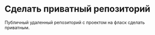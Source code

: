 Сделать приватный репозиторий
================

Публичный удаленный репозиторий с проектом на фласк сделать приватным.
